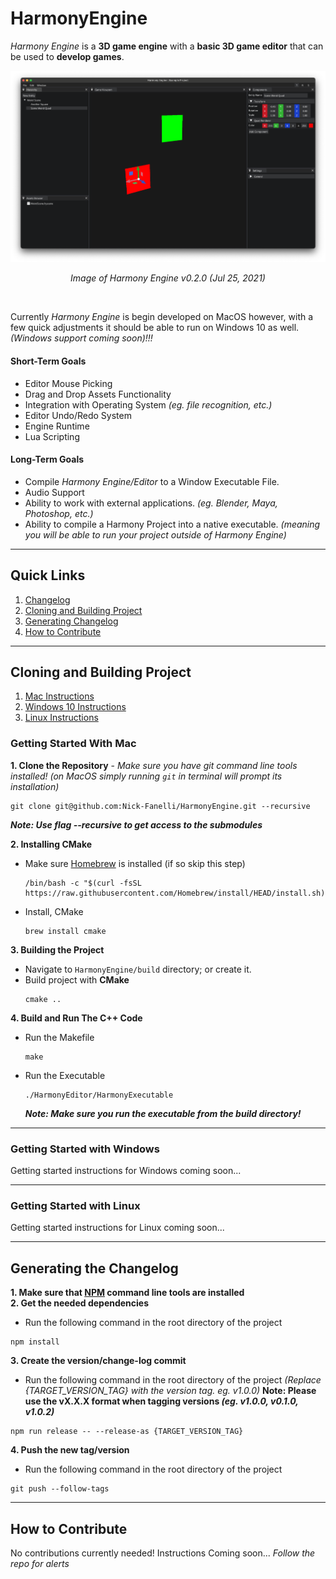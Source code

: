# HarmonyEngine

*Harmony Engine* is a **3D game engine** with a **basic 3D game editor** that can be used to **develop games**.

![Image of Harmony Engine v0.2.0 (Jul 25, 2021)](screenshots/harmony-engine-window-v0-2-0.png)
<p align="center"><i>Image of Harmony Engine v0.2.0 (Jul 25, 2021)</i></p>

<br />

Currently *Harmony Engine* is begin developed on MacOS however, with a few quick adjustments it should be able to run on Windows 10 as well. *(Windows support coming soon)!!!*

#### Short-Term Goals
* Editor Mouse Picking
* Drag and Drop Assets Functionality
* Integration with Operating System *(eg. file recognition, etc.)*
* Editor Undo/Redo System
* Engine Runtime
* Lua Scripting

#### Long-Term Goals
* Compile *Harmony Engine/Editor* to a Window Executable File.
* Audio Support
* Ability to work with external applications. *(eg. Blender, Maya, Photoshop, etc.)*
* Ability to compile a Harmony Project into a native executable. *(meaning you will be able to run your project outside of Harmony Engine)* 

---

## Quick Links

1. [Changelog](CHANGELOG.md)
1. [Cloning and Building Project](#cloning-and-building-project)
1. [Generating Changelog](#generating-the-changelog)
1. [How to Contribute](#how-to-contribute)

---

## Cloning and Building Project

1. [Mac Instructions](#getting-started-with-mac)
2. [Windows 10 Instructions](#getting-started-with-windows)
3. [Linux Instructions](#getting-started-with-linux)

### Getting Started With Mac

**1. Clone the Repository** - *Make sure you have git command line tools installed! (on MacOS simply running `git` in terminal will prompt its installation)*
```shell
git clone git@github.com:Nick-Fanelli/HarmonyEngine.git --recursive
```
***Note: Use flag --recursive to get access to the submodules***

**2. Installing CMake**

* Make sure [Homebrew](https://brew.sh/) is installed (if so skip this step)
    ```shell
    /bin/bash -c "$(curl -fsSL https://raw.githubusercontent.com/Homebrew/install/HEAD/install.sh)"
    ```

* Install, CMake
    ```shell
    brew install cmake
    ```
**3. Building the Project**

* Navigate to `HarmonyEngine/build` directory; or create it.
* Build project with **CMake**
    ```shell
    cmake ..
    ```
**4. Build and Run The C++ Code**

* Run the Makefile
    ```shell
    make
    ```
* Run the Executable
    ```shell
    ./HarmonyEditor/HarmonyExecutable
    ```

    ***Note: Make sure you run the executable from the build directory!***
---

### Getting Started with Windows

Getting started instructions for Windows coming soon...

---

### Getting Started with Linux

Getting started instructions for Linux coming soon...

---

## Generating the Changelog

**1. Make sure that [NPM](https://www.npmjs.com/) command line tools are installed**<br>
**2. Get the needed dependencies**
* Run the following command in the root directory of the project
```shell
npm install
```
**3. Create the version/change-log commit**
* Run the following command in the root directory of the project *(Replace {TARGET_VERSION_TAG} with the version tag. eg. v1.0.0)*
**Note: Please use the vX.X.X format when tagging versions ***(eg. v1.0.0, v0.1.0, v1.0.2)*****
```shell
npm run release -- --release-as {TARGET_VERSION_TAG}
```
**4. Push the new tag/version**
* Run the following command in the root directory of the project
```shell
git push --follow-tags
```

---

## How to Contribute

No contributions currently needed!
Instructions Coming soon...
*Follow the repo for alerts*
